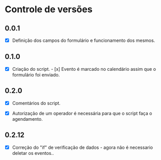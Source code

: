 # Controle de versões

## **0.0.1**

- [x] Definição dos campos do formulário e funcionamento dos mesmos.

## **0.1.0**

- [x] Criação do script.
      - [x] Evento é marcado no calendário assim que o formulário foi enviado.

## **0.2.0**

- [x] Comentários do script.

- [x] Autorização de um operador é necessária para que o script
  faça o agendamento. 

## **0.2.12**
  - [x] Correção do "if" de verificação de dados - agora não é necessario deletar os eventos..

